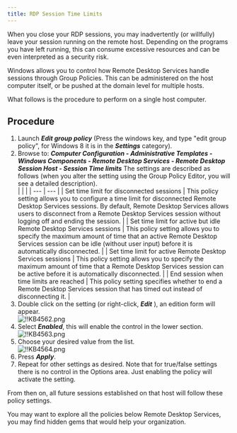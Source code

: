 ```yaml
---
title: RDP Session Time Limits
---
```

When you close your RDP sessions, you may inadvertently (or willfully) leave your session running on the remote host. Depending on the programs you have left running, this can consume excessive resources and can be even interpreted as a security risk.  

Windows allows you to control how Remote Desktop Services handle sessions through Group Policies. This can be administered on the host computer itself, or be pushed at the domain level for multiple hosts.  

What follows is the procedure to perform on a single host computer.

## Procedure

1. Launch ***Edit group policy*** (Press the windows key, and type "edit group policy", for Windows 8 it is in the ***Settings*** category).
1. Browse to: ***Computer Configuration - Administrative Templates - Windows Components - Remote Desktop Services - Remote Desktop Session Host - Session Time limits*** The settings are described as follows (when you alter the setting using the Group Policy Editor, you will see a detailed description).  
   |     |     |
   | --- | --- |
   | Set time limit for disconnected sessions | This policy setting allows you to configure a time limit for disconnected Remote Desktop Services sessions. By default, Remote Desktop Services allows users to disconnect from a Remote Desktop Services session without logging off and ending the session. |
   | Set time limit for active but idle Remote Desktop Services sessions | This policy setting allows you to specify the maximum amount of time that an active Remote Desktop Services session can be idle (without user input) before it is automatically disconnected. |
   | Set time limit for active Remote Desktop Services sessions | This policy setting allows you to specify the maximum amount of time that a Remote Desktop Services session can be active before it is automatically disconnected. |
   | End session when time limits are reached | This policy setting specifies whether to end a Remote Desktop Services session that has timed out instead of disconnecting it. |
1. Double click on the setting (or right-click, ***Edit*** ), an edition form will appear.  
![!!KB4562.png](https://webdevolutions.azureedge.net/docs/en/kb/KB4562.png)
1. Select ***Enabled***, this will enable the control in the lower section.  
![!!KB4563.png](https://webdevolutions.azureedge.net/docs/en/kb/KB4563.png)  
1. Choose your desired value from the list.  
![!!KB4564.png](https://webdevolutions.azureedge.net/docs/en/kb/KB4564.png)  
1. Press ***Apply***.
1. Repeat for other settings as desired. Note that for true/false settings there is no control in the Options area. Just enabling the policy will activate the setting.  

From then on, all future sessions established on that host will follow these policy settings.  

You may want to explore all the policies below Remote Desktop Services, you may find hidden gems that would help your organization.